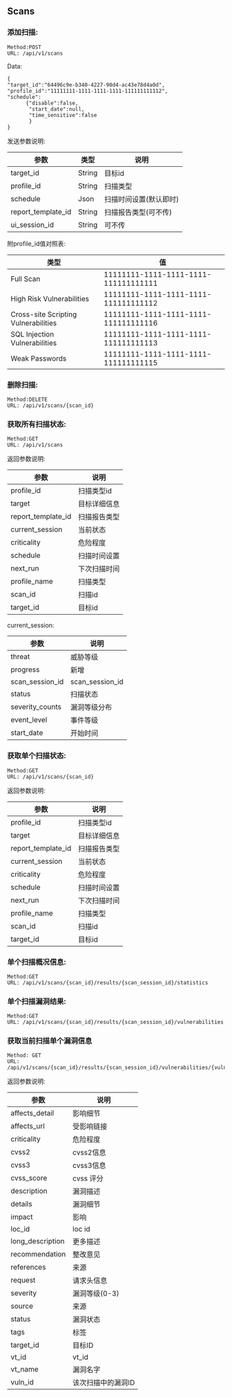 ## Scans


### 添加扫描:

```
Method:POST
URL: /api/v1/scans
```

Data:

```
{
"target_id":"64496c9e-b340-4227-90d4-ac43e78d4a0d",
"profile_id":"11111111-1111-1111-1111-111111111112",
"schedule":    
      {"disable":false,
       "start_date":null,
       "time_sensitive":false
       }
}

```

发送参数说明:

| 参数 | 类型 |说明 |
| --- | --- |--- |
| target_id | String | 目标id |
| profile_id | String | 扫描类型 |
| schedule | Json | 扫描时间设置(默认即时) |
| report_template_id | String | 扫描报告类型(可不传) |
| ui_session_id | String | 可不传 |

附profile_id值对照表:

| 类型 | 值 |
| --- | --- |
| Full Scan | 11111111-1111-1111-1111-111111111111 | 
| High Risk Vulnerabilities | 11111111-1111-1111-1111-111111111112 |
| Cross-site Scripting Vulnerabilities | 11111111-1111-1111-1111-111111111116 | 
| SQL Injection Vulnerabilities | 11111111-1111-1111-1111-111111111113 | 
| Weak Passwords | 11111111-1111-1111-1111-111111111115 | | Crawl Only | 11111111-1111-1111-1111-111111111117 | 

### 删除扫描:

```
Method:DELETE
URL: /api/v1/scans/{scan_id}
```

### 获取所有扫描状态:

```
Method:GET 
URL: /api/v1/scans
```

返回参数说明:

| 参数 | 说明 |
| --- | --- |
| profile_id | 扫描类型id |
| target | 目标详细信息 |
| report_template_id | 扫描报告类型 |
| current_session | 当前状态 |
| criticality |  危险程度 |
| schedule | 扫描时间设置 |
| next_run | 下次扫描时间 |
| profile_name | 扫描类型 |
| scan_id | 扫描id |
| target_id | 目标id |


current_session:

| 参数 | 说明 |
| --- | --- |
| threat | 威胁等级 |
| progress | 新增 |
| scan_session_id | scan_session_id |
| status | 扫描状态 |
| severity_counts | 漏洞等级分布 |
| event_level | 事件等级 |
| start_date | 开始时间 |




### 获取单个扫描状态:

```
Method:GET 
URL: /api/v1/scans/{scan_id}

```

返回参数说明:

| 参数 | 说明 |
| --- | --- |
| profile_id | 扫描类型id |
| target | 目标详细信息 |
| report_template_id | 扫描报告类型 |
| current_session | 当前状态 |
| criticality |  危险程度 |
| schedule | 扫描时间设置 |
| next_run | 下次扫描时间 |
| profile_name | 扫描类型 |
| scan_id | 扫描id |
| target_id | 目标id |



### 单个扫描概况信息:

```
Method:GET
URL: /api/v1/scans/{scan_id}/results/{scan_session_id}/statistics

```

### 单个扫描漏洞结果:

```
Method:GET
URL: /api/v1/scans/{scan_id}/results/{scan_session_id}/vulnerabilities

```

### 获取当前扫描单个漏洞信息

```
Method: GET
URL: /api/v1/scans/{scan_id}/results/{scan_session_id}/vulnerabilities/{vuln_id}
```

返回参数说明:

|参数|说明|
| --- | --- |
| affects_detail | 影响细节 |
| affects_url | 受影响链接 |
| criticality | 危险程度 |
| cvss2 | cvss2信息 |
| cvss3 | cvss3信息 |
| cvss_score | cvss 评分 |
| description | 漏洞描述 |
| details | 漏洞细节 |
| impact | 影响 |
| loc_id | loc id |
| long_description | 更多描述 |
| recommendation | 整改意见 |
| references | 来源 |
| request | 请求头信息 |
| severity | 漏洞等级(0-3) |
| source | 来源 |
| status | 漏洞状态 |
| tags | 标签 |
| target_id | 目标ID |
| vt_id | vt_id |
| vt_name | 漏洞名字 |
| vuln_id | 该次扫描中的漏洞ID |

